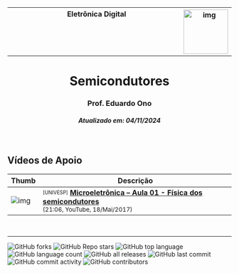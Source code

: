 <table>
  <tr>
    <th width="3840px">
      Eletrônica Digital <img src="https://img.shields.io/github/last-commit/eduardo-ono/Eletronica-Digital" alt="img" width="100px" align="right">
    </th>
  </tr>
</table>

<h1 align="center">Semicondutores</h1>
<h3 align="center">Prof. Eduardo Ono</h3>
<h5 align="center">Atualizado em: 04/11/2024</h5>

&nbsp;

## Vídeos de Apoio

| Thumb | Descrição |
| --- | --- |
| ![img](https://img.youtube.com/vi/1hGdS1us_9k/default.jpg) | <sup><sub>[UNIVESP]</sub></sup> [__Microeletrônica – Aula 01 - Física dos semicondutores__](https://www.youtube.com/watch?v=1hGdS1us_9k)<br><sub>(21:06, YouTube, 18/Mai/2017)</sub> |

&nbsp;

---
![GitHub forks](https://img.shields.io/github/forks/eduardo-ono/Eletronica-Digital?style=social)
![GitHub Repo stars](https://img.shields.io/github/stars/eduardo-ono/Eletronica-Digital?style=social)
![GitHub top language](https://img.shields.io/github/languages/top/eduardo-ono/Eletronica-Digital?color=yellow)
![GitHub language count](https://img.shields.io/github/languages/count/eduardo-ono/Eletronica-Digital)
![GitHub all releases](https://img.shields.io/github/downloads/eduardo-ono/Eletronica-Digital/total)
![GitHub last commit](https://img.shields.io/github/last-commit/eduardo-ono/Eletronica-Digital)
![GitHub commit activity](https://img.shields.io/github/commit-activity/w/eduardo-ono/Eletronica-Digital)
![GitHub contributors](https://img.shields.io/github/contributors/eduardo-ono/Eletronica-Digital)
